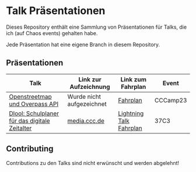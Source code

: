 # Talk Präsentationen

Dieses Repository enthält eine Sammlung von Präsentationen für Talks,
die ich (auf Chaos events) gehalten habe.

Jede Präsentation hat eine eigene Branch in diesem Repository.

## Präsentationen

| Talk                                                                                            | Link zur Aufzeichnung                                                                                        | Link zum Fahrplan                                                                    | Event    |
| ----------------------------------------------------------------------------------------------- | ------------------------------------------------------------------------------------------------------------ | ------------------------------------------------------------------------------------ | -------- |
| [Openstreetmap und Overpass API](https://github.com/Dlurak/talks/tree/overpassAndOsmTalk)       | Wurde nicht aufgezeichnet                                                                                    | [Fahrplan](https://fahrplan.alpaka.space/camp-2023/talk/CYZYTA/)                     | CCCamp23 |
| [Dlool: Schulplaner für das digitale Zeitalter](https://github.com/Dlurak/talks/tree/dloolTalk) | [media.ccc.de](https://media.ccc.de/v/37c3-lightningtalks-58009-dlool-schulplaner-fr-das-digitale-zeitalter) | [Lightning Talk Fahrplan](https://pretalx.c3voc.de/37c3-lightningtalks/talk/UDVBKW/) | 37C3     |

## Contributing

Contributions zu den Talks sind nicht erwünscht und werden abgelehnt!
